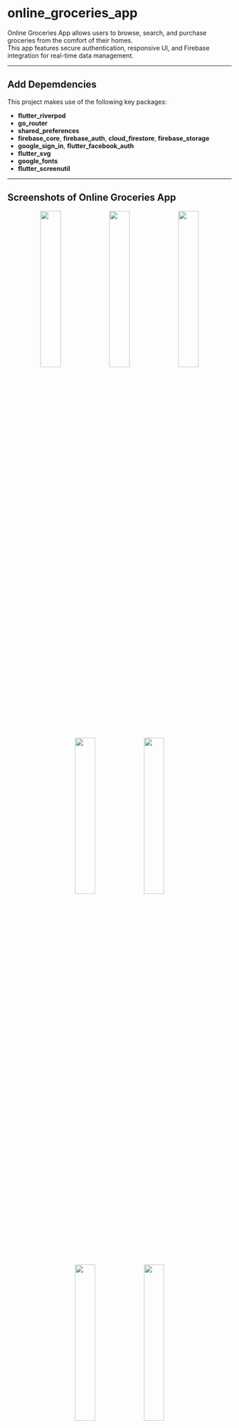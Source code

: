 # online_groceries_app

Online Groceries App allows users to browse, search, and purchase groceries from the comfort of their homes.  
This app features secure authentication, responsive UI, and Firebase integration for real-time data management.

---

## Add Depemdencies 
This project makes use of the following key packages:

- **flutter_riverpod** 
- **go_router** 
- **shared_preferences** 
- **firebase_core**, **firebase_auth**, **cloud_firestore**, **firebase_storage**
- **google_sign_in**, **flutter_facebook_auth** 
- **flutter_svg**
- **google_fonts** 
- **flutter_screenutil**

---

## Screenshots of Online Groceries App

<p align="center">
  <img src="https://github.com/user-attachments/assets/533ca472-c2db-4ffa-8bcd-47478391b31a" width="30%" />
  <img src="https://github.com/user-attachments/assets/671ed292-252c-4966-a3ea-a217a045d74b" width="30%" />
  <img src="https://github.com/user-attachments/assets/7eaeb505-22d4-42b3-89c5-071be9ee6fbb"width="30%" />
</p>

<p align="center">
  <img src="https://github.com/user-attachments/assets/14e83958-7201-4bac-abb6-ee01a5a481ed" width="30%" />
  <img src="https://github.com/user-attachments/assets/8311792e-00d2-4022-a6df-bc842bfcb6bc" width="30%" />
</p>

<p align="center">
  <img src="https://github.com/user-attachments/assets/94ce1c42-032d-478e-bc52-8e0cb3ea1f2c" width="30%" />
  <img src="https://github.com/user-attachments/assets/575c4111-31ca-429a-bd32-ec5ded70127b" width="30%" />
</p>

<p align="center">
  <img src="https://github.com/user-attachments/assets/c2f0cf14-299c-43aa-8535-587fc9116534" width="30%" />
  <img src="https://github.com/user-attachments/assets/a6fa72d6-e28d-4e31-9a4a-1ea153d8e809" width="30%" />
  <img src="https://github.com/user-attachments/assets/cc587615-1680-471b-8a9a-6ef8c8ffbc21" width="30%" />
</p>

<p align="center">
  <img src="https://github.com/user-attachments/assets/75697d83-3bdc-40a7-a876-bc29d2dfe717" width="30%" />
  <img src="https://github.com/user-attachments/assets/adf4c040-3b66-4436-bd49-4e340e7f2d7b" width="30%" />
  <img src="https://github.com/user-attachments/assets/495be630-4705-42ba-ad74-ad3c7653c337" width="30%" />
</p>

---

## Chat App 

Also, Developed a **Chat App** as part in this project.  
It allows users to send and receive real-time messages using **Firebase Firestore**, featuring a clean UI and smooth user experience.

---

### Chat App Screenshots

<p align="center">
  <img src="https://github.com/user-attachments/assets/e1efa401-3b37-44f3-a79d-c0b5ac5ff292" width="30%" />
  <img src="https://github.com/user-attachments/assets/eb8ff932-8ad0-4bc5-8890-e2be0c8a944d" width="30%" />
  <img src="https://github.com/user-attachments/assets/f26dfc3d-6c89-47a1-a2e1-946563d99522" width="30%" />
</p>

---

### 🧡 Built with Flutter & Firebase

